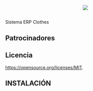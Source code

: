 <p align="center"><img src="https://scontent.ftcq1-1.fna.fbcdn.net/v/t1.0-9/109318378_2655913691293621_5022403556155992897_o.jpg?_nc_cat=100&_nc_sid=09cbfe&_nc_ohc=IGuWUVbxtwcAX_9beH9&_nc_ht=scontent.ftcq1-1.fna&oh=3c30fa497529635474d84e74eac7cd95&oe=5FA41C67"></p>

## 
Sistema ERP Clothes
## 

## Patrocinadores


## Licencia

https://opensource.org/licenses/MIT.

## INSTALACIÓN
